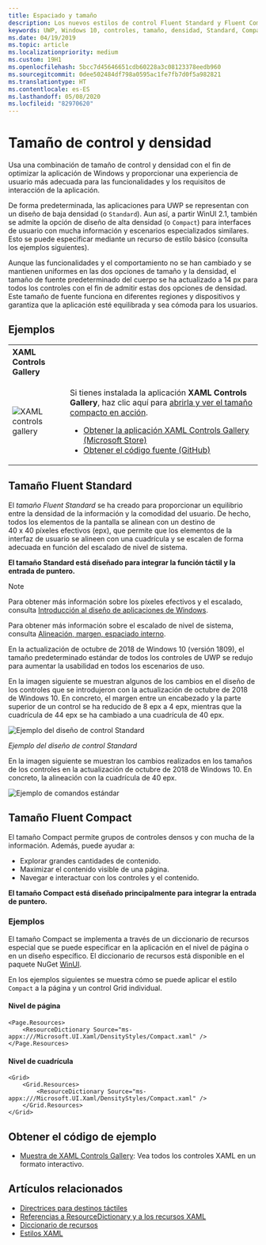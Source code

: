 ```yaml
---
title: Espaciado y tamaño
description: Los nuevos estilos de control Fluent Standard y Fluent Compact garantizan una cómoda experiencia del usuario independientemente del dispositivo y del método de entrada.
keywords: UWP, Windows 10, controles, tamaño, densidad, Standard, Compact
ms.date: 04/19/2019
ms.topic: article
ms.localizationpriority: medium
ms.custom: 19H1
ms.openlocfilehash: 5bcc7d45646651cdb60228a3c08123378eedb960
ms.sourcegitcommit: 0dee502484df798a0595ac1fe7fb7d0f5a982821
ms.translationtype: HT
ms.contentlocale: es-ES
ms.lasthandoff: 05/08/2020
ms.locfileid: "82970620"
---
```

# <a name="control-size-and-density"></a>Tamaño de control y densidad

Usa una combinación de tamaño de control y densidad con el fin de optimizar la aplicación de Windows y proporcionar una experiencia de usuario más adecuada para las funcionalidades y los requisitos de interacción de la aplicación.

De forma predeterminada, las aplicaciones para UWP se representan con un diseño de baja densidad (o `Standard`). Aun así, a partir WinUI 2.1, también se admite la opción de diseño de alta densidad (o `Compact`) para interfaces de usuario con mucha información y escenarios especializados similares. Esto se puede especificar mediante un recurso de estilo básico (consulta los ejemplos siguientes).

Aunque las funcionalidades y el comportamiento no se han cambiado y se mantienen uniformes en las dos opciones de tamaño y la densidad, el tamaño de fuente predeterminado del cuerpo se ha actualizado a 14 px para todos los controles con el fin de admitir estas dos opciones de densidad. Este tamaño de fuente funciona en diferentes regiones y dispositivos y garantiza que la aplicación esté equilibrada y sea cómoda para los usuarios.

## <a name="examples"></a>Ejemplos

<table>
<th align="left">XAML Controls Gallery<th>
<tr>
<td><img src="images/xaml-controls-gallery-sm.png" alt="XAML controls gallery"></img></td>
<td>
    <p>Si tienes instalada la aplicación <strong style="font-weight: semi-bold">XAML Controls Gallery</strong>, haz clic aquí para <a href="xamlcontrolsgallery:/item/Compact Sizing">abrirla y ver el tamaño compacto en acción</a>.</p>
    <ul>
    <li><a href="https://www.microsoft.com/store/productId/9MSVH128X2ZT">Obtener la aplicación XAML Controls Gallery (Microsoft Store)</a></li>
    <li><a href="https://github.com/Microsoft/Xaml-Controls-Gallery">Obtener el código fuente (GitHub)</a></li>
    </ul>
</td>
</tr>
</table>

## <a name="fluent-standard-sizing"></a>Tamaño Fluent Standard

El *tamaño Fluent Standard* se ha creado para proporcionar un equilibrio entre la densidad de la información y la comodidad del usuario. De hecho, todos los elementos de la pantalla se alinean con un destino de 40 x 40 píxeles efectivos (epx), que permite que los elementos de la interfaz de usuario se alineen con una cuadrícula y se escalen de forma adecuada en función del escalado de nivel de sistema.

**El tamaño Standard está diseñado para integrar la función táctil y la entrada de puntero.**

> [!NOTE]
>Para obtener más información sobre los píxeles efectivos y el escalado, consulta [Introducción al diseño de aplicaciones de Windows](../basics/design-and-ui-intro.md#effective-pixels-and-scaling).
>
> Para obtener más información sobre el escalado de nivel de sistema, consulta [Alineación, margen, espaciado interno](../layout/alignment-margin-padding.md).

En la actualización de octubre de 2018 de Windows 10 (versión 1809), el tamaño predeterminado estándar de todos los controles de UWP se redujo para aumentar la usabilidad en todos los escenarios de uso.

En la imagen siguiente se muestran algunos de los cambios en el diseño de los controles que se introdujeron con la actualización de octubre de 2018 de Windows 10. En concreto, el margen entre un encabezado y la parte superior de un control se ha reducido de 8 epx a 4 epx, mientras que la cuadrícula de 44 epx se ha cambiado a una cuadrícula de 40 epx.

![Ejemplo del diseño de control Standard](images/standarddensity.png)

*Ejemplo del diseño de control Standard*

En la imagen siguiente se muestran los cambios realizados en los tamaños de los controles en la actualización de octubre de 2018 de Windows 10. En concreto, la alineación con la cuadrícula de 40 epx.

![Ejemplo de comandos estándar](images/standarddensitycommanding.png)

## <a name="fluent-compact-sizing"></a>Tamaño Fluent Compact

El tamaño Compact permite grupos de controles densos y con mucha de la información. Además, puede ayudar a:

- Explorar grandes cantidades de contenido.
- Maximizar el contenido visible de una página.
- Navegar e interactuar con los controles y el contenido.

**El tamaño Compact está diseñado principalmente para integrar la entrada de puntero.**

### <a name="examples"></a>Ejemplos

El tamaño Compact se implementa a través de un diccionario de recursos especial que se puede especificar en la aplicación en el nivel de página o en un diseño específico. El diccionario de recursos está disponible en el paquete NuGet [WinUI](https://docs.microsoft.com/uwp/toolkits/winui/).

En los ejemplos siguientes se muestra cómo se puede aplicar el estilo `Compact` a la página y un control Grid individual.

#### <a name="page-level"></a>Nivel de página

```xaml
<Page.Resources>
    <ResourceDictionary Source="ms-appx:///Microsoft.UI.Xaml/DensityStyles/Compact.xaml" />
</Page.Resources>
```

#### <a name="grid-level"></a>Nivel de cuadrícula

```xaml
<Grid>
    <Grid.Resources>
        <ResourceDictionary Source="ms-appx:///Microsoft.UI.Xaml/DensityStyles/Compact.xaml" />
    </Grid.Resources>
</Grid>
```

## <a name="get-the-sample-code"></a>Obtener el código de ejemplo

- [Muestra de XAML Controls Gallery](https://github.com/Microsoft/Xaml-Controls-Gallery): Vea todos los controles XAML en un formato interactivo.

## <a name="related-articles"></a>Artículos relacionados

- [Directrices para destinos táctiles](../input/guidelines-for-targeting.md)
- [Referencias a ResourceDictionary y a los recursos XAML](https://docs.microsoft.com/windows/uwp/design/controls-and-patterns/resourcedictionary-and-xaml-resource-references)
- [Diccionario de recursos](https://docs.microsoft.com/uwp/api/windows.ui.xaml.resourcedictionary)
- [Estilos XAML](https://docs.microsoft.com/windows/uwp/design/controls-and-patterns/xaml-styles) 
